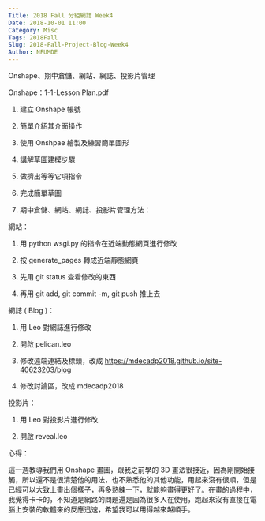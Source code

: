 ```yaml
---
Title: 2018 Fall 分組網誌 Week4
Date: 2018-10-01 11:00
Category: Misc
Tags: 2018Fall
Slug: 2018-Fall-Project-Blog-Week4
Author: NFUMDE
---
```


Onshape、期中倉儲、網站、網誌、投影片管理

<!-- PELICAN_END_SUMMARY -->

Onshape：1-1-Lesson Plan.pdf

1. 建立  Onshape 帳號

2. 簡單介紹其介面操作

3. 使用 Onshpae 繪製及練習簡單圖形

4. 講解草圖建模步驟

5. 做擠出等等它項指令

6. 完成簡單草圖

7. 期中倉儲、網站、網誌、投影片管理方法：

網站：

1. 用 python wsgi.py 的指令在近端動態網頁進行修改

2. 按 generate_pages 轉成近端靜態網頁

3. 先用 git status 查看修改的東西

4. 再用 git add, git commit -m, git push 推上去

網誌 ( Blog )：

1. 用 Leo 對網誌進行修改

2. 開啟 pelican.leo

3. 修改遠端連結及標頭，改成 https://mdecadp2018.github.io/site-40623203/blog

4. 修改討論區，改成 mdecadp2018

投影片：

1. 用 Leo 對投影片進行修改

2. 開啟 reveal.leo

心得：

這一週教導我們用 Onshape 畫圖，跟我之前學的 3D 畫法很接近，因為剛開始接觸，所以還不是很清楚他的用法，也不熟悉他的其他功能，用起來沒有很順，但是已經可以大致上畫出個樣子，再多熟練一下，就能夠畫得更好了。在畫的過程中，我覺得卡卡的，不知道是網路的問題還是因為很多人在使用，跑起來沒有直接在電腦上安裝的軟體來的反應迅速，希望我可以用得越來越順手。